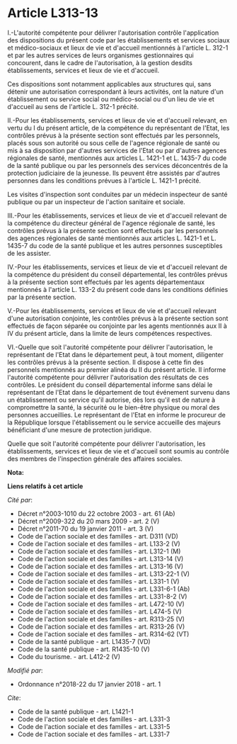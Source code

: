 # Article L313-13

I.-L'autorité compétente pour délivrer l'autorisation contrôle l'application des dispositions du présent code par les
établissements et services sociaux et médico-sociaux et lieux de vie et d'accueil mentionnés à l'article L. 312-1 et par les
autres services de leurs organismes gestionnaires qui concourent, dans le cadre de l'autorisation, à la gestion desdits
établissements, services et lieux de vie et d'accueil. 

Ces dispositions sont notamment applicables aux structures qui, sans détenir une autorisation correspondant à leurs
activités, ont la nature d'un établissement ou service social ou médico-social ou d'un lieu de vie et d'accueil au sens de
l'article L. 312-1 précité. 

II.-Pour les établissements, services et lieux de vie et d'accueil relevant, en vertu du I du présent article, de la
compétence du représentant de l'Etat, les contrôles prévus à la présente section sont effectués par les personnels, placés
sous son autorité ou sous celle de l'agence régionale de santé ou mis à sa disposition par d'autres services de l'Etat ou par
d'autres agences régionales de santé, mentionnés aux articles L. 1421-1 et L. 1435-7 du code de la santé publique ou par les
personnels des services déconcentrés de la protection judiciaire de la jeunesse. Ils peuvent être assistés par d'autres
personnes dans les conditions prévues à l'article L. 1421-1 précité. 

Les visites d'inspection sont conduites par un médecin inspecteur de santé publique ou par un inspecteur de l'action
sanitaire et sociale. 

III.-Pour les établissements, services et lieux de vie et d'accueil relevant de la compétence du directeur général de
l'agence régionale de santé, les contrôles prévus à la présente section sont effectués par les personnels des agences
régionales de santé mentionnés aux articles L. 1421-1 et L. 1435-7 du code de la santé publique et les autres personnes
susceptibles de les assister. 

IV.-Pour les établissements, services et lieux de vie et d'accueil relevant de la compétence du président du conseil
départemental, les contrôles prévus à la présente section sont effectués par les agents départementaux mentionnés à l'article
L. 133-2 du présent code dans les conditions définies par la présente section. 

V.-Pour les établissements, services et lieux de vie et d'accueil relevant d'une autorisation conjointe, les contrôles prévus
à la présente section sont effectués de façon séparée ou conjointe par les agents mentionnés aux II à IV du présent article,
dans la limite de leurs compétences respectives. 

VI.-Quelle que soit l'autorité compétente pour délivrer l'autorisation, le représentant de l'Etat dans le département peut, à
tout moment, diligenter les contrôles prévus à la présente section. Il dispose à cette fin des personnels mentionnés au
premier alinéa du II du présent article. Il informe l'autorité compétente pour délivrer l'autorisation des résultats de ces
contrôles. Le président du conseil départemental informe sans délai le représentant de l'Etat dans le département de tout
événement survenu dans un établissement ou service qu'il autorise, dès lors qu'il est de nature à compromettre la santé, la
sécurité ou le bien-être physique ou moral des personnes accueillies. Le représentant de l'Etat en informe le procureur de la
République lorsque l'établissement ou le service accueille des majeurs bénéficiant d'une mesure de protection juridique. 

Quelle que soit l'autorité compétente pour délivrer l'autorisation, les établissements, services et lieux de vie et d'accueil
sont soumis au contrôle des membres de l'inspection générale des affaires sociales.

**Nota:**



**Liens relatifs à cet article**

_Cité par_:

  - Décret n°2003-1010 du 22 octobre 2003 - art. 61 (Ab)
  - Décret n°2009-322 du 20 mars 2009 - art. 2 (V)
  - Décret n°2011-70 du 19 janvier 2011 - art. 3 (V)
  - Code de l'action sociale et des familles - art. D311 (VD)
  - Code de l'action sociale et des familles - art. L133-2 (V)
  - Code de l'action sociale et des familles - art. L312-1 (M)
  - Code de l'action sociale et des familles - art. L313-14 (V)
  - Code de l'action sociale et des familles - art. L313-16 (V)
  - Code de l'action sociale et des familles - art. L313-22-1 (V)
  - Code de l'action sociale et des familles - art. L331-1 (V)
  - Code de l'action sociale et des familles - art. L331-6-1 (Ab)
  - Code de l'action sociale et des familles - art. L331-8-2 (V)
  - Code de l'action sociale et des familles - art. L472-10 (V)
  - Code de l'action sociale et des familles - art. L474-5 (V)
  - Code de l'action sociale et des familles - art. R313-25 (V)
  - Code de l'action sociale et des familles - art. R313-26 (V)
  - Code de l'action sociale et des familles - art. R314-62 (VT)
  - Code de la santé publique - art. L1435-7 (VD)
  - Code de la santé publique - art. R1435-10 (V)
  - Code du tourisme. - art. L412-2 (V)

_Modifié par_:

  - Ordonnance n°2018-22 du 17 janvier 2018 - art. 1

_Cite_:

  - Code de la santé publique - art. L1421-1
  - Code de l'action sociale et des familles - art. L331-3
  - Code de l'action sociale et des familles - art. L331-5
  - Code de l'action sociale et des familles - art. L331-7
